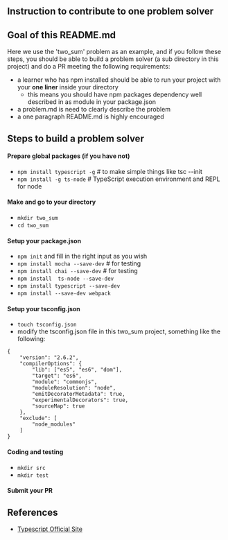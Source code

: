 Instruction to contribute to one problem solver
-----------------------------------------------

## Goal of this README.md
Here we use the 'two_sum' problem as an example, and if you follow these steps, you should be able to build a problem solver (a sub directory in this project) and do a PR meeting the following requirements:

- a learner who has npm installed should be able to run your project with your **one liner** inside your directory
    - this means you should have npm packages dependency well described in  as module in your package.json
- a problem.md is need to clearly describe the problem
- a one paragraph README.md is highly encouraged
 
## Steps to build a problem solver

#### Prepare global packages (if you have not)
- `npm install typescript -g` # to make simple things like tsc --init
- `npm install -g ts-node` # TypeScript execution environment and REPL for node 

#### Make and go to your directory
- `mkdir two_sum`
- `cd two_sum`


#### Setup your package.json
- `npm init` and fill in the right input as you wish
- `npm install mocha --save-dev` # for testing
- `npm install chai --save-dev` # for testing
- `npm install  ts-node --save-dev`
- `npm install typescript --save-dev`
- `npm install --save-dev webpack`

#### Setup your tsconfig.json
- `touch tsconfig.json`
- modify the tsconfig.json file in this two_sum project, something like the following:
```
{
    "version": "2.6.2",
    "compilerOptions": {
        "lib": ["es5", "es6", "dom"],
        "target": "es6",
        "module": "commonjs",
        "moduleResolution": "node",
        "emitDecoratorMetadata": true,
        "experimentalDecorators": true,
        "sourceMap": true
    },
    "exclude": [
        "node_modules"
    ]
}
```

#### Coding and testing
- `mkdir src`
- `mkdir test`

#### Submit your PR




## References

- [Typescript Official Site](https://www.typescriptlang.org/)